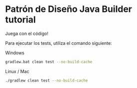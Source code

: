 # Patrón de Diseño Java Builder tutorial

Juega con el código!

Para ejecutar los tests, utiliza el comando siguiente:

Windows
```bash
gradlew.bat clean test --no-build-cache
```

Linux / Mac
```bash
./gradlew clean test --no-build-cache
```